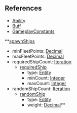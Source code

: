 ## References
  * [Ability](RebellionAbility.md)
  * [Buff](RebellionBuff.md)
  * [GameplayConstants](RebellionGameplayConstants.md)

**[spawnShips](RebellionspawnShips.md)
  * minFleetPoints: [Decimal](Decimal.md)
  * maxFleetPoints: [Decimal](Decimal.md)
  * requiredShipCount: [Iteration](Iteration.md)
    * [requiredShip](RebellionrequiredShip.md)
      * type: [Entity](Entity.md)
      * minCount: [Integer](Integer.md)
      * maxCount: [Integer](Integer.md)
  * randomShipCount: [Iteration](Iteration.md)
    * [randomShip](RebellionrandomShip.md)
      * type: [Entity](Entity.md)
      * weight: [Decimal](Decimal.md)**
